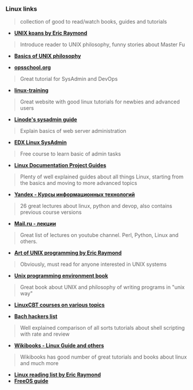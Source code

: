 ### Linux links
> collection of good to read/watch books, guides and tutorials

 *  **[UNIX koans by Eric Raymond](http://catb.org/esr/writings/unix-koans/)**
  
  > Introduce reader to UNIX philosophy, funny stories about Master Fu

 *  **[Basics of UNIX philosophy](http://homepage.cs.uri.edu/~thenry/resources/unix_art/ch01s06.html)**

 *  **[opsschool.org](http://www.opsschool.org/en/latest/introduction.html)**
  
  > Great tutorial for SysAdmin and DevOps

 *  **[linux-training](http://linux-training.be/)**
  
  > Great website with good linux tutorials for newbies and advanced users

 *  **[Linode's sysadmin guide](https://www.linode.com/docs/tools-reference/linux-system-administration-basics#how-to-serve-websites)**
  
  > Explain basics of web server administration
 
 *  **[EDX Linux SysAdmin](https://www.edx.org/course/linux-system-administration-essentials-linuxfoundationx-lfs201x)**
  
  > Free course to learn basic of admin tasks

 *  **[ Linux Documentation Project Guides ](http://www.tldp.org/guides.html)**
  
  > Plenty of well explained guides about all things Linux, starting from the basics and moving to more advanced topics
 
 *  **[ Yandex - Курсы информационных технологий ](https://academy.yandex.ru/events/kit/5/)**
  
  > 26 great lectures about linux, python and devop, also contains previous course versions

 *  **[ Mail.ru - лекции ](https://www.youtube.com/channel/UCmqEpAsQMcsYaeef4qgECvQ)**
  
  > Great list of lectures on youtube channel. Perl, Python, Linux and others.

 *  **[ Art of UNIX programming by Eric Raymond]()**
  
  > Obviously, must read for anyone interested in UNIX systems

 *  **[ Unix programming environment book](http://file.allitebooks.com/20150519/The%20Unix%20Programming%20Environment.pdf)**
  
  > Great book about UNIX and philosophy of writing programs in "unix way"

 *  **[LinuxCBT courses on various topics]()**
 
 *  **[Bach hackers list](http://wiki.bash-hackers.org/scripting/tutoriallist)**
  
  > Well explained comparison of all sorts tutorials about shell scripting with rate and review

 * **[Wikibooks - Linux Guide and others](https://en.wikibooks.org/wiki/Linux_Guide)**
 
  > Wikibooks has good number of great tutorials and books about linux and much more

* **[Linux reading list by Eric Raymond](http://www.tldp.org/HOWTO/html_single/Reading-List-HOWTO)**
* **[FreeOS guide](http://www.freeos.com/guides/lsst/)**

